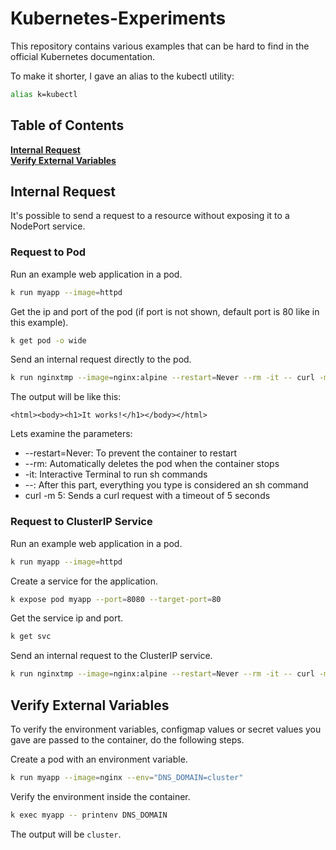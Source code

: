 # Kubernetes-Experiments
This repository contains various examples that can be hard to find in the official Kubernetes documentation.

To make it shorter, I gave an alias to the kubectl utility:
</br>

```bash
alias k=kubectl
```

## Table of Contents
**[Internal Request](#internal-request)**<br>
**[Verify External Variables](#verify-external-variables)**<br>

## Internal Request
It's possible to send a request to a resource without exposing it to a NodePort service.
### Request to Pod
Run an example web application in a pod.
```bash
k run myapp --image=httpd
```
Get the ip and port of the pod (if port is not shown, default port is 80 like in this example).
```bash
k get pod -o wide
```
Send an internal request directly to the pod.
```bash
k run nginxtmp --image=nginx:alpine --restart=Never --rm -it -- curl -m 5 <ip>:<port>
```
The output will be like this:
```
<html><body><h1>It works!</h1></body></html>
```
Lets examine the parameters:
- --restart=Never: To prevent the container to restart
- --rm: Automatically deletes the pod when the container stops
- -it: Interactive Terminal to run sh commands
- --: After this part, everything you type is considered an sh command
- curl -m 5: Sends a curl request with a timeout of 5 seconds
### Request to ClusterIP Service
Run an example web application in a pod.
```bash
k run myapp --image=httpd
```
Create a service for the application.
```bash
k expose pod myapp --port=8080 --target-port=80
```
Get the service ip and port.
```bash
k get svc
```
Send an internal request to the ClusterIP service.
```bash
k run nginxtmp --image=nginx:alpine --restart=Never --rm -it -- curl -m 5 <ip>:8080
```
## Verify External Variables
To verify the environment variables, configmap values or secret values you gave are passed to the container, do the following steps.<br>

Create a pod with an environment variable.
```bash
k run myapp --image=nginx --env="DNS_DOMAIN=cluster"
```
Verify the environment inside the container.
```bash
k exec myapp -- printenv DNS_DOMAIN
```
The output will be `cluster`.
